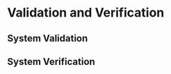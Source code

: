 Validation and Verification
===========================

System Validation
-----------------

System Verification
-------------------

